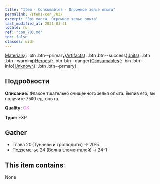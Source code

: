 ```yaml
---
title: "Item - Consumables - Огромное зелье опыта"
permalink: /Items/con_703/
excerpt: "Эра хаоса  Огромное зелье опыта"
last_modified_at: 2021-03-31
locale: ru
ref: "con_703.md"
toc: false
classes: wide
---
```

 [Materials](/ru/Items/){: .btn .btn--primary}[Artifacts](/ru/Items/Artifacts/){: .btn .btn--success}[Units](/ru/Items/Units/){: .btn .btn--warning}[Heroes](/ru/Items/Heroes/){: .btn .btn--danger}[Consumables](/ru/Items/Consumables/){: .btn .btn--info}[Unknown](/ru/Items/Unknown/){: .btn .btn--primary}

## Подробности
 **Описание:** Флакон тщательно очищенного зелья опыта. Выпив его, вы получите 7500 ед. опыта.

 **Quality:** <span style="color: #DA70D6">OK</span>

 **Type:** EXP

## Gather

*    Глава 20 (Туннели и троглодиты) -> 20-5 
*    Подземелье 24 (Волна элементалей) -> 24-1 

## This item contains:

  None

